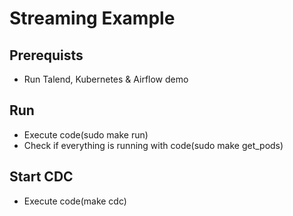 # Streaming Example

## Prerequists
* Run Talend, Kubernetes & Airflow demo

## Run
* Execute code(sudo make run)
* Check if everything is running with code(sudo make get_pods)

## Start CDC
* Execute code(make cdc) 
